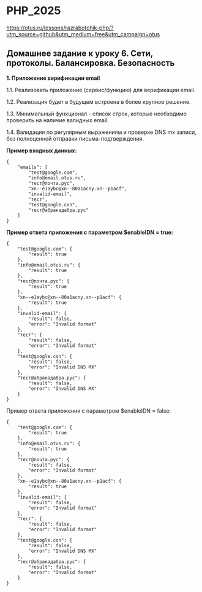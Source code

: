 # PHP_2025

https://otus.ru/lessons/razrabotchik-php/?utm_source=github&utm_medium=free&utm_campaign=otus

## Домашнее задание к уроку 6. Сети, протоколы. Балансировка. Безопасность

**1. Приложение верификации email**

1.1. Реализовать приложение (сервис/функцию) для верификации email.

1.2. Реализация будет в будущем встроена в более крупное решение.

1.3. Минимальный функционал - список строк, которые необходимо проверить на наличие валидных email.

1.4. Валидация по регулярным выражениям и проверке DNS mx записи, без полноценной отправки письма-подтверждения.

**Пример входных данных:**

```
{
    "emails": [
        "test@google.com",
        "info@email.otus.ru",
        "тест@почта.рус",
        "xn--e1aybc@xn--80a1acny.xn--p1acf",
        "invalid-email",
        "тест",
        "test@google.con",
        "тест@абракадабра.рус"
    ]
}
```

**Пример ответа приложения c параметром $enableIDN = true:**

```
{
    "test@google.com": {
        "result": true
    },
    "info@email.otus.ru": {
        "result": true
    },
    "тест@почта.рус": {
        "result": true
    },
    "xn--e1aybc@xn--80a1acny.xn--p1acf": {
        "result": true
    },
    "invalid-email": {
        "result": false,
        "error": "Invalid format"
    },
    "тест": {
        "result": false,
        "error": "Invalid format"
    },
    "test@google.con": {
        "result": false,
        "error": "Invalid DNS MX"
    },
    "тест@абракадабра.рус": {
        "result": false,
        "error": "Invalid DNS MX"
    }
}
```

Пример ответа приложения c параметром $enableIDN = false:

```
{
    "test@google.com": {
        "result": true
    },
    "info@email.otus.ru": {
        "result": true
    },
    "тест@почта.рус": {
        "result": false,
        "error": "Invalid format"
    },
    "xn--e1aybc@xn--80a1acny.xn--p1acf": {
        "result": true
    },
    "invalid-email": {
        "result": false,
        "error": "Invalid format"
    },
    "тест": {
        "result": false,
        "error": "Invalid format"
    },
    "test@google.con": {
        "result": false,
        "error": "Invalid DNS MX"
    },
    "тест@абракадабра.рус": {
        "result": false,
        "error": "Invalid format"
    }
}
```
